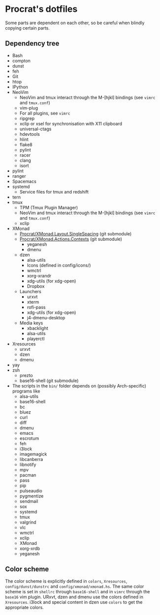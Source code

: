 Procrat's dotfiles
==================

Some parts are dependent on each other, so be careful when blindly copying
certain parts.


Dependency tree
---------------

- Bash
- compton
- dunst
- feh
- Git
- htop
- IPython
- NeoVim
  - NeoVim and tmux interact through the M-[hjkl] bindings (see `vimrc` and `tmux.conf`)
  - vim-plug
  - For all plugins, see `vimrc`
  - ripgrep
  - xclip or xsel for synchronisation with X11 clipboard
  - universal-ctags
  - hdevtools
  - hlint
  - flake8
  - pylint
  - racer
  - clang
  - isort
- pylint
- ranger
- Spacemacs
- systemd
  - Service files for tmux and redshift
- tern
- tmux
  - TPM (Tmux Plugin Manager)
  - NeoVim and tmux interact through the M-[hjkl] bindings (see `vimrc` and `tmux.conf`)
  - xclip
- XMonad
  - [Procrat/XMonad.Layout.SingleSpacing](https://github.com/Procrat/xmonad-singlespacing) (git submodule)
  - [Procrat/XMonad.Actions.Contexts](https://github.com/Procrat/xmonad-contexts) (git submodule)
    - yeganesh
    - dmenu
  - dzen
    - alsa-utils
    - Icons (defined in config/icons/)
    - wmctrl
    - xorg-xrandr
    - xdg-utils (for xdg-open)
    - Dropbox
  - Launchers
    - urxvt
    - xterm
    - rofi-pass
    - xdg-utils (for xdg-open)
    - j4-dmenu-desktop
  - Media keys
    - xbacklight
    - alsa-utils
    - playerctl
- Xresources
  - urxvt
  - dzen
  - dmenu
- yay
- zsh
  - prezto
  - base16-shell (git submodule)
- The scripts in the `bin/` folder depends on (possibly Arch-specific) programs
  like
  - alsa-utils
  - base16-shell
  - bc
  - bluez
  - curl
  - diff
  - dmenu
  - emacs
  - escrotum
  - feh
  - i3lock
  - imagemagick
  - libcanberra
  - libnotify
  - mpv
  - pacman
  - pass
  - pip
  - pulseaudio
  - pygmentize
  - sendmail
  - sox
  - systemd
  - tmux
  - valgrind
  - vlc
  - wmctrl
  - xclip
  - XMonad
  - xorg-xrdb
  - yeganesh


Color scheme
------------
The color scheme is explicitly defined in `colors`, `Xresources`,
`config/dunst/dunstrc` and `config/xmonad/xmonad.hs`. The same color scheme is
set in `shellrc` through `base16-shell` and in `vimrc` through the `base16` vim
plugin. URxvt, dzen and dmenu use the colors defined in `Xresources`. i3lock and
special content in dzen use `colors` to get the appropriate colors.
